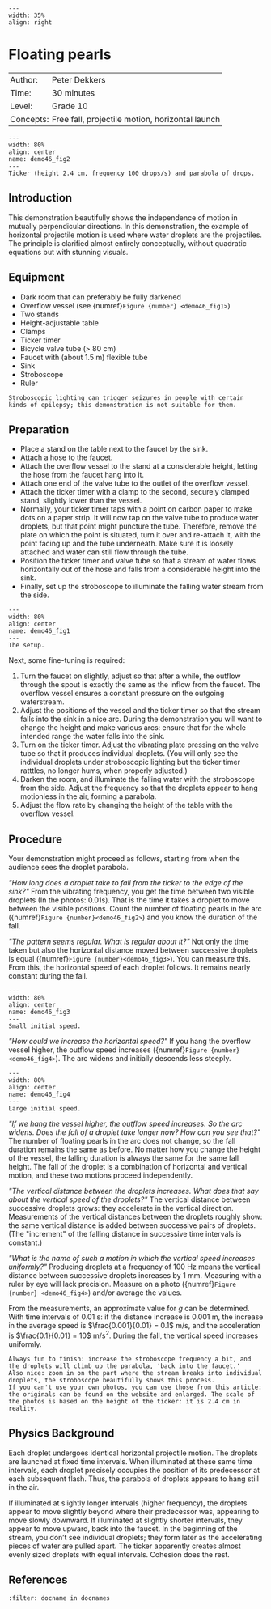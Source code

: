 ```{figure} ../../figures/ready.png
---
width: 35%
align: right
```

# Floating pearls

<table style="width: 100%; border-collapse: collapse; border: none;">
    <tr style="background-color: var(--background-color);">
        <td style="text-align: left; padding: 3px; border: none; color: var(--text-color)">Author:</td>
        <td style="text-align: left; padding: 3px; border: none; color: var(--text-color)">Peter Dekkers</td>
    </tr>
    <tr style="background-color: var(--background-color);">
        <td style="text-align: left; padding: 3px; border: none; color: var(--text-color)">Time:</td>
        <td style="text-align: left; padding: 3px; border: none; color: var(--text-color)">30 minutes</td>
    </tr>
    <tr style="background-color: var(--background-color);">
        <td style="text-align: left; padding: 3px; border: none; color: var(--text-color)">Level:</td>
        <td style="text-align: left; padding: 3px; border: none; color: var(--text-color)">Grade 10</td>
    </tr>
    <tr style="background-color: var(--background-color);">
        <td style="text-align: left; padding: 3px; border: none; color: var(--text-color)">Concepts:</td>
        <td style="text-align: left; padding: 3px; border: none; color: var(--text-color)">Free fall, projectile motion, horizontal launch</td>
    </tr>
</table>

```{figure} demo46_figure2.jpg
---
width: 80%
align: center
name: demo46_fig2
---
Ticker (height 2.4 cm, frequency 100 drops/s) and parabola of drops.
```

## Introduction
This demonstration beautifully shows the independence of motion in mutually perpendicular directions. In this demonstration, the example of horizontal projectile motion is used where water droplets are the projectiles. The principle is clarified almost entirely conceptually, without quadratic equations but with stunning visuals.

## Equipment
* Dark room that can preferably be fully darkened
* Overflow vessel (see {numref}`Figure {number} <demo46_fig1>`)
* Two stands
* Height-adjustable table
* Clamps
* Ticker timer
* Bicycle valve tube (> 80 cm)
* Faucet with (about 1.5 m) flexible tube
* Sink
* Stroboscope
* Ruler

```{warning}
Stroboscopic lighting can trigger seizures in people with certain kinds of epilepsy; this demonstration is not suitable for them.
```

## Preparation
* Place a stand on the table next to the faucet by the sink.
* Attach a hose to the faucet.
* Attach the overflow vessel to the stand at a considerable height, letting the hose from the faucet hang into it.
* Attach one end of the valve tube to the outlet of the overflow vessel.
* Attach the ticker timer with a clamp to the second, securely clamped stand, slightly lower than the vessel.
* Normally, your ticker timer taps with a point on carbon paper to make dots on a paper strip. It will now tap on the valve tube to produce water droplets, but that point might puncture the tube. Therefore, remove the plate on which the point is situated, turn it over and re-attach it, with the point facing up and the tube underneath. Make sure it is loosely attached and water can still flow through the tube.
* Position the ticker timer and valve tube so that a stream of water flows horizontally out of the hose and falls from a considerable height into the sink.
* Finally, set up the stroboscope to illuminate the falling water stream from the side.

```{figure} demo46_figure1.jpg
---
width: 80%
align: center
name: demo46_fig1
---
The setup.
```

Next, some fine-tuning is required:
1. Turn the faucet on slightly, adjust so that after a while, the outflow through the spout is exactly the same as the inflow from the faucet. The overflow vessel ensures a constant pressure on the outgoing waterstream.
2. Adjust the positions of the vessel and the ticker timer so that the stream falls into the sink in a nice arc. During the demonstration you will want to change the height and make various arcs: ensure that for the whole intended range the water falls into the sink.
3. Turn on the ticker timer. Adjust the vibrating plate pressing on the valve tube so that it produces individual droplets. (You will only see the individual droplets under stroboscopic lighting but the ticker timer ratttles, no longer hums, when properly adjusted.)
4. Darken the room, and illuminate the falling water with the stroboscope from the side. Adjust the frequency so that the droplets appear to hang motionless in the air, forming a parabola.
5. Adjust the flow rate by changing the height of the table with the overflow vessel.

## Procedure
Your demonstration might proceed as follows, starting from when the audience sees the droplet parabola.

*"How long does a droplet take to fall from the ticker to the edge of the sink?"*
  From the vibrating frequency, you get the time between two visible droplets (In the photos: 0.01s). That is the time it takes a droplet to move between the visible positions. Count the number of floating pearls in the arc ({numref}`Figure {number}<demo46_fig2>`) and you know the duration of the fall.

*"The pattern seems regular. What is regular about it?"*
  Not only the time taken but also the horizontal distance moved between successive droplets is equal ({numref}`Figure {number}<demo46_fig3>`). You can measure this. From this, the horizontal speed of each droplet follows. It remains nearly constant during the fall.

  ```{figure} demo46_figure3.JPG
---
width: 80%
align: center
name: demo46_fig3
---
Small initial speed.
```

*"How could we increase the horizontal speed?"*
  If you hang the overflow vessel higher, the outflow speed increases ({numref}`Figure {number}<demo46_fig4>`). The arc widens and initially descends less steeply.

  
```{figure} demo46_figure4.JPG
---
width: 80%
align: center
name: demo46_fig4
---
Large initial speed.
```

*"If we hang the vessel higher, the outflow speed increases. So the arc widens. Does the fall of a droplet take longer now? How can you see that?"*
  The number of floating pearls in the arc does not change, so the fall duration remains the same as before. No matter how you change the height of the vessel, the falling duration is always the same for the same fall height. The fall of the droplet is a combination of horizontal and vertical motion, and these two motions proceed independently.

*"The vertical distance between the droplets increases. What does that say about the vertical speed of the droplets?"*
  The vertical distance between successive droplets grows: they accelerate in the vertical direction. Measurements of the vertical distances between the droplets roughly show: the same vertical distance is added between successive pairs of droplets. (The "increment" of the falling distance in successive time intervals is constant.)

*"What is the name of such a motion in which the vertical speed increases uniformly?"*
  Producing droplets at a frequency of 100 Hz means the vertical distance between successive droplets increases by 1 mm. Measuring with a ruler by eye will lack precision. Measure on a photo ({numref}`Figure {number} <demo46_fig4>`) and/or average the values.

From the measurements, an approximate value for *g* can be determined. With time intervals of $0.01$ s: if the distance increase is $0.001$ m, the increase in the average speed is $\frac{0.001}{0.01} = 0.1$ m/s, and the acceleration is $\frac{0.1}{0.01} = 10$ m/s$^2$. During the fall, the vertical speed increases uniformly.

```{tip}
Always fun to finish: increase the stroboscope frequency a bit, and the droplets will climb up the parabola, 'back into the faucet.'
Also nice: zoom in on the part where the stream breaks into individual droplets, the stroboscope beautifully shows this process.
If you can't use your own photos, you can use those from this article: the originals can be found on the website and enlarged. The scale of the photos is based on the height of the ticker: it is 2.4 cm in reality.
```

## Physics Background
Each droplet undergoes identical horizontal projectile motion. The droplets are launched at fixed time intervals. When illuminated at these same time intervals, each droplet precisely occupies the position of its predecessor at each subsequent flash. Thus, the parabola of droplets appears to hang still in the air.

If illuminated at slightly longer intervals (higher frequency), the droplets appear to move slightly beyond where their predecessor was, appearing to move slowly downward. If illuminated at slightly shorter intervals, they appear to move upward, back into the faucet.
In the beginning of the stream, you don’t see individual droplets; they form later as the accelerating pieces of water are pulled apart. The ticker apparently creates almost evenly sized droplets with equal intervals. Cohesion does the rest.

## References
```{bibliography}
:filter: docname in docnames
```
